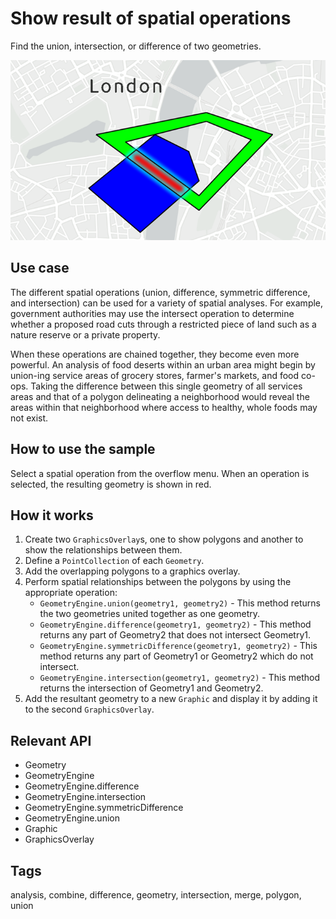# Show result of spatial operations

Find the union, intersection, or difference of two geometries.

![Image of show result of spatial operations](show-result-of-spatial-operations.png)

## Use case

The different spatial operations (union, difference, symmetric difference, and intersection) can be used for a variety of spatial analyses. For example, government authorities may use the intersect operation to determine whether a proposed road cuts through a restricted piece of land such as a nature reserve or a private property.

When these operations are chained together, they become even more powerful. An analysis of food deserts within an urban area might begin by union-ing service areas of grocery stores, farmer's markets, and food co-ops. Taking the difference between this single geometry of all services areas and that of a polygon delineating a neighborhood would reveal the areas within that neighborhood where access to healthy, whole foods may not exist.

## How to use the sample

Select a spatial operation from the overflow menu. When an operation is selected, the resulting geometry is shown in red.

## How it works

1.  Create two `GraphicsOverlay`s, one to show polygons and another to show the relationships between them.
2.  Define a `PointCollection` of each `Geometry`.
3.  Add the overlapping polygons to a graphics overlay.
4.  Perform spatial relationships between the polygons by using the appropriate operation:
    * `GeometryEngine.union(geometry1, geometry2)` - This method returns the two geometries united together as one geometry.
    * `GeometryEngine.difference(geometry1, geometry2)` - This method returns any part of Geometry2 that does not intersect Geometry1.
    * `GeometryEngine.symmetricDifference(geometry1, geometry2)` - This method returns any part of Geometry1 or Geometry2 which do not intersect.
    * `GeometryEngine.intersection(geometry1, geometry2)` - This method returns the intersection of Geometry1 and Geometry2.
5. Add the resultant geometry to a new `Graphic` and display it by adding it to the second `GraphicsOverlay`.

## Relevant API

* Geometry
* GeometryEngine
* GeometryEngine.difference
* GeometryEngine.intersection
* GeometryEngine.symmetricDifference
* GeometryEngine.union
* Graphic
* GraphicsOverlay

## Tags

analysis, combine, difference, geometry, intersection, merge, polygon, union
